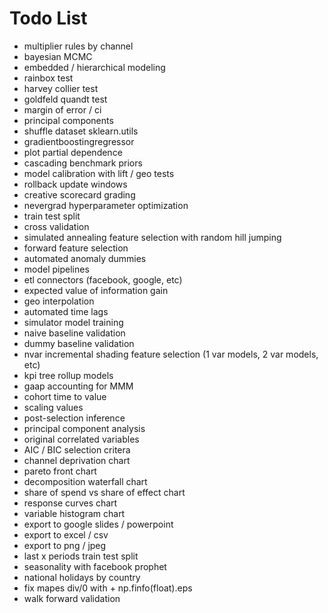 # Todo List

- multiplier rules by channel
- bayesian MCMC
- embedded / hierarchical modeling
- rainbox test
- harvey collier test
- goldfeld quandt test
- margin of error / ci
- principal components
- shuffle dataset sklearn.utils
- gradientboostingregressor
- plot partial dependence
- cascading benchmark priors
- model calibration with lift / geo tests
- rollback update windows
- creative scorecard grading
- nevergrad hyperparameter optimization
- train test split
- cross validation
- simulated annealing feature selection with random hill jumping
- forward feature selection
- automated anomaly dummies
- model pipelines
- etl connectors (facebook, google, etc)
- expected value of information gain
- geo interpolation
- automated time lags
- simulator model training
- naive baseline validation
- dummy baseline validation
- nvar incremental shading feature selection (1 var models, 2 var models, etc)
- kpi tree rollup models
- gaap accounting for MMM
- cohort time to value
- scaling values
- post-selection inference
- principal component analysis
- original correlated variables
- AIC / BIC selection critera
- channel deprivation chart
- pareto front chart
- decomposition waterfall chart
- share of spend vs share of effect chart
- response curves chart
- variable histogram chart
- export to google slides / powerpoint
- export to excel / csv
- export to png / jpeg
- last x periods train test split
- seasonality with facebook prophet
- national holidays by country
- fix mapes div/0 with + np.finfo(float).eps
- walk forward validation
